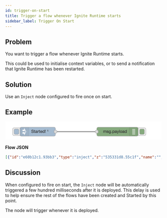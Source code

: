 ```yaml
---
id: trigger-on-start
title: Trigger a flow whenever Ignite Runtime starts
sidebar_label: Trigger On Start
---
```


## Problem

You want to trigger a flow whenever Ignite Runtime starts.

This could be used to initialise context variables, or to send a notification
that Ignite Runtime has been restarted.

## Solution

Use an <code class="node">Inject</code> node configured to fire once on start.

## Example

![](../assets/flow-control/trigger-on-start.png)

<b>Flow JSON</b>

```json
[{"id":"e60b12c1.93bb3","type":"inject","z":"535331d8.55c1f","name":"","topic":"","payload":"Started!","payloadType":"str","repeat":"","crontab":"","once":true,"x":140,"y":540,"wires":[["9b1d7727.56d0f8"]]},{"id":"9b1d7727.56d0f8","type":"debug","z":"535331d8.55c1f","name":"","active":true,"console":"false","complete":"false","x":410,"y":540,"wires":[]}]
```


## Discussion

When configured to fire on start, the <code class="node">Inject</code> node will
be automatically triggered a few hundred milliseconds after it is deployed. This
delay is used to help ensure the rest of the flows have been created and Started
by this point.

The node will trigger whenever it is deployed.
